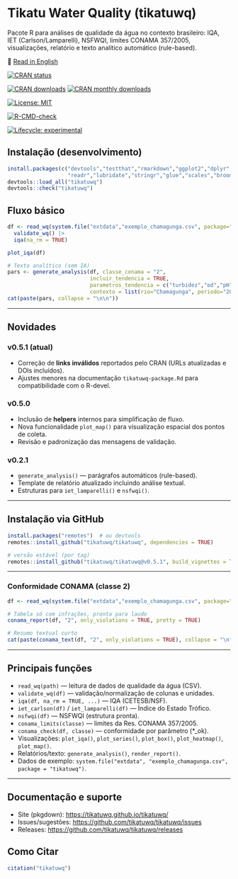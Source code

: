 # Tikatu Water Quality (tikatuwq)

Pacote R para análises de qualidade da água no contexto brasileiro: IQA, IET (Carlson/Lamparelli), NSFWQI, limites CONAMA 357/2005, visualizações, relatório e texto analítico automático (rule-based).

📄 [Read in English](README.md)

<!-- CRAN status -->
[![CRAN status](https://www.r-pkg.org/badges/version/tikatuwq)](https://cran.r-project.org/package=tikatuwq)

<!-- CRAN logs - downloads -->
[![CRAN downloads](https://cranlogs.r-pkg.org/badges/grand-total/tikatuwq)](https://cran.r-project.org/package=tikatuwq)
[![CRAN monthly downloads](https://cranlogs.r-pkg.org/badges/tikatuwq)](https://cran.r-project.org/package=tikatuwq)

<!-- License -->
[![License: MIT](https://img.shields.io/badge/License-MIT-yellow.svg)](https://opensource.org/licenses/MIT)

<!-- R CMD check results -->
[![R-CMD-check](https://github.com/tikatuwq/tikatuwq/actions/workflows/R-CMD-check.yaml/badge.svg)](https://github.com/tikatuwq/tikatuwq/actions)

<!-- Lifecycle -->
[![Lifecycle: experimental](https://img.shields.io/badge/lifecycle-experimental-orange.svg)](https://lifecycle.r-lib.org/articles/stages.html)


## Instalação (desenvolvimento)
```r
install.packages(c("devtools","testthat","rmarkdown","ggplot2","dplyr","tidyr",
                   "readr","lubridate","stringr","glue","scales","broom","purrr"))
devtools::load_all("tikatuwq")
devtools::check("tikatuwq")
```

## Fluxo básico
```r
df <- read_wq(system.file("extdata","exemplo_chamagunga.csv", package="tikatuwq")) |>
  validate_wq() |>
  iqa(na_rm = TRUE)

plot_iqa(df)

# Texto analítico (sem IA)
pars <- generate_analysis(df, classe_conama = "2",
                          incluir_tendencia = TRUE,
                          parametros_tendencia = c("turbidez","od","pH"),
                          contexto = list(rio="Chamagunga", periodo="2025-07"))
cat(paste(pars, collapse = "\n\n"))
```

---

## Novidades

### v0.5.1 (atual)
- Correção de **links inválidos** reportados pelo CRAN (URLs atualizadas e DOIs incluídos).
- Ajustes menores na documentação `tikatuwq-package.Rd` para compatibilidade com o R-devel.

### v0.5.0
- Inclusão de **helpers** internos para simplificação de fluxo.
- Nova funcionalidade `plot_map()` para visualização espacial dos pontos de coleta.
- Revisão e padronização das mensagens de validação.

### v0.2.1
- `generate_analysis()` — parágrafos automáticos (rule-based).
- Template de relatório atualizado incluindo análise textual.
- Estruturas para `iet_lamparelli()` e `nsfwqi()`.

---

## Instalação via GitHub

```r
install.packages("remotes")  # ou devtools
remotes::install_github("tikatuwq/tikatuwq", dependencies = TRUE)

# versão estável (por tag)
remotes::install_github("tikatuwq/tikatuwq@v0.5.1", build_vignettes = TRUE)
```

---

### Conformidade CONAMA (classe 2)
```r
df <- read_wq(system.file("extdata","exemplo_chamagunga.csv", package="tikatuwq"))

# Tabela só com infrações, pronta para laudo
conama_report(df, "2", only_violations = TRUE, pretty = TRUE)

# Resumo textual curto
cat(paste(conama_text(df, "2", only_violations = TRUE), collapse = "\n"))
```

---

## Principais funções

- `read_wq(path)` — leitura de dados de qualidade da água (CSV).
- `validate_wq(df)` — validação/normalização de colunas e unidades.
- `iqa(df, na_rm = TRUE, ...)` — IQA (CETESB/NSF).
- `iet_carlson(df)` / `iet_lamparelli(df)` — Índice do Estado Trófico.
- `nsfwqi(df)` — NSFWQI (estrutura pronta).
- `conama_limits(classe)` — limites da Res. CONAMA 357/2005.
- `conama_check(df, classe)` — conformidade por parâmetro (*_ok).
- Visualizações: `plot_iqa()`, `plot_series()`, `plot_box()`, `plot_heatmap()`, `plot_map()`.
- Relatórios/texto: `generate_analysis()`, `render_report()`.
- Dados de exemplo: `system.file("extdata", "exemplo_chamagunga.csv", package = "tikatuwq")`.

---

## Documentação e suporte

- Site (pkgdown): https://tikatuwq.github.io/tikatuwq/
- Issues/sugestões: https://github.com/tikatuwq/tikatuwq/issues
- Releases: https://github.com/tikatuwq/tikatuwq/releases

## Como Citar
```r
citation("tikatuwq")
```

